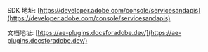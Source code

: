 SDK 地址: [https://developer.adobe.com/console/servicesandapis](https://developer.adobe.com/console/servicesandapis)

文档地址: [https://ae-plugins.docsforadobe.dev/](https://ae-plugins.docsforadobe.dev/)
